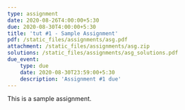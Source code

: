```yaml
---
type: assignment
date: 2020-08-26T4:00:00+5:30
due: 2020-08-30T4:00:00+5:30
title: 'tut #1 - Sample Assignment'
pdf: /static_files/assignments/asg.pdf
attachment: /static_files/assignments/asg.zip
solutions: /static_files/assignments/asg_solutions.pdf
due_event: 
    type: due
    date: 2020-08-30T23:59:00+5:30
    description: 'Assignment #1 due'
---
```

This is a sample assignment.
